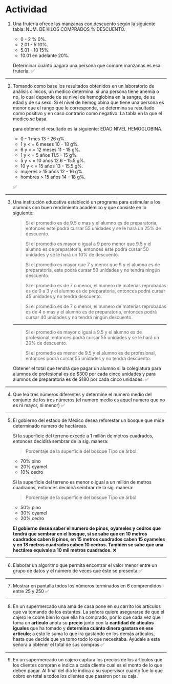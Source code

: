 # Actividad

1. Una frutería ofrece las manzanas con descuento según la siguiente tabla:
   NUM. DE KILOS COMPRADOS % DESCUENTO.

   - 0 - 2 % 0%.
   - 2.01 - 5 10%.
   - 5.01 - 10 15%.
   - 10.01 en adelante 20%.

   Determinar cuánto pagara una persona que compre manzanas es esa frutería.
   ✅

---

2. Tomando como base los resultados obtenidos en un laboratorio de análisis clínicos, un medico determina.
   si una persona tiene anemia o no, lo cual depende de su nivel de hemoglobina en la sangre, de su edad y de su sexo. Si el nivel de hemoglobina que tiene una persona es menor que el rango que le corresponde, se determina su resultado como positivo y en caso contrario como negativo. La tabla en la que el medico se basa.

   para obtener el resultado es la siguiente:
   EDAD NIVEL HEMOGLOBINA.

   - 0 - 1 mes 13 - 26 g%.
   - 1 y < = 6 meses 10 - 18 g%.
   - 6 y < = 12 meses 11 - 15 g%.
   - 1 y < = 5 años 11.5 - 15 g%.
   - 5 y < = 10 años 12.6 - 15.5 g%.
   - 10 y < = 15 años 13 - 15.5 g%.
   - mujeres > 15 años 12 - 16 g%.
   - hombres > 15 años 14 - 18 g%.

   ✅

---

3. Una institución educativa estableció un programa para estimular a los alumnos con buen
   rendimiento académico y que consiste en lo siguiente:

   > Si el promedio es de 9.5 o mas y el alumno es de preparatoria, entonces este podrá cursar 55 unidades y se le hará un 25% de descuento.

   > Si el promedio es mayor o igual a 9 pero menor que 9.5 y el alumno es de preparatoria, entonces este podrá cursar 50 unidades y se le hará un 10% de descuento.

   > Si el promedio es mayor que 7 y menor que 9 y el alumno es de preparatoria, este podrá cursar 50 unidades y no tendrá ningún descuento.

   > Si el promedio es de 7 o menor, el numero de materias reprobadas es de 0 a 3 y el alumno es de preparatoria, entonces podrá cursar 45 unidades y no tendrá descuento.

   > Si el promedio es de 7 o menor, el numero de materias reprobadas es de 4 o mas y el alumno es de preparatoria, entonces podrá cursar 40 unidades y no tendrá ningún descuento.

   ***

   > Si el promedio es mayor o igual a 9.5 y el alumno es de profesional, entonces podrá cursar 55 unidades y se le hará un 20% de descuento.

   > Si el promedio es menor de 9.5 y el alumno es de profesional, entonces podrá cursar 55 unidades y no tendrá descuento.

   Obtener el total que tendrá que pagar un alumno si la colegiatura para alumnos de profesional es de $300 por cada cinco unidades y para alumnos de preparatoria es de $180 por cada cinco unidades.
   ✅

---

4. Que lea tres números diferentes y determine el numero medio del conjunto de los tres números (el numero medio es aquel numero que no es ni mayor, ni menor) ✅

---

5. El gobierno del estado de México desea reforestar un bosque que mide determinado numero de hectáreas.

   Si la superficie del terreno excede a 1 millón de metros cuadrados, entonces decidirá sembrar de la sig. manera:

   > Porcentaje de la superficie del bosque Tipo de árbol:

   - 70% pino
   - 20% oyamel
   - 10% cedro

   Si la superficie del terreno es menor o igual a un millón de metros cuadrados, entonces decidirá sembrar de la sig. manera:

   > Porcentaje de la superficie del bosque Tipo de árbol

   - 50% pino
   - 30% oyamel
   - 20% cedro

   **El gobierno desea saber el numero de pinos, oyameles y cedros que tendrá que sembrar en el bosque, si se sabe que en 10 metros cuadrados caben 8 pinos, en 15 metros cuadrados caben 15 oyameles y en 18 metros cuadrados caben 10 cedros. También se sabe que una hectárea equivale a 10 mil metros cuadrados.**
   ❌

---

6. Elaborar un algoritmo que permita encontrar el valor menor entre un grupo de datos y el número de veces que éste se presenta.✅

---

7. Mostrar en pantalla todos los números terminados en 6 comprendidos entre 25 y 250 ✅

---

8. En un supermercado una ama de casa pone en su carrito los artículos que va tomando de los estantes. La señora quiere asegurarse de que el cajero le cobre bien lo que ella ha comprado, por lo que cada vez que toma un **artículo** anota su **precio** junto con la **cantidad de aticulos iguales** que ha tomado y **determina cuánto dinero gastara en ese artículo**; a esto le suma lo que ira gastando en los demás artículos, hasta que decide que ya tomo todo lo que necesitaba. Ayúdale a esta señora a obtener el total de sus compras ✅

---

9. En un supermercado un cajero captura los precios de los artículos que los clientes compran e indica a cada cliente cual es el monto de lo que deben pagar. Al final del día le indica a su supervisor cuanto fue lo que cobro en total a todos los clientes que pasaron por su caja.
